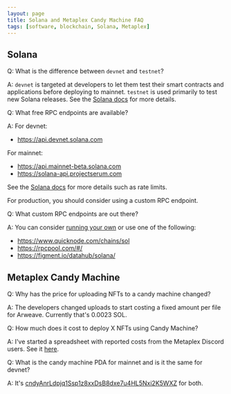 ```yaml
---
layout: page
title: Solana and Metaplex Candy Machine FAQ
tags: [software, blockchain, Solana, Metaplex]
---
```


## Solana

Q: What is the difference between `devnet` and `testnet`?

A: `devnet` is targeted at developers to let them test their smart contracts and applications before deploying to mainnet. `testnet` is used primarily to test new Solana releases. See the [Solana docs](https://docs.solana.com/cluster/rpc-endpoints) for more details.

Q: What free RPC endpoints are available? 

A: For devnet:

* https://api.devnet.solana.com

For mainnet: 

* https://api.mainnet-beta.solana.com
* https://solana-api.projectserum.com 

 See the [Solana docs](https://docs.solana.com/cluster/rpc-endpoints) for more details such as rate limits.

 For production, you should consider using a custom RPC endpoint.

 Q: What custom RPC endpoints are out there?

 A: You can consider [running your own](https://docs.solana.com/running-validator) or use one of the following:

 * https://www.quicknode.com/chains/sol
 * https://rpcpool.com/#/
 * https://figment.io/datahub/solana/


## Metaplex Candy Machine

Q: Why has the price for uploading NFTs to a candy machine changed?

A: The developers changed uploads to start costing a fixed amount per file for Arweave. Currently that's 0.0023 SOL. 

Q: How much does it cost to deploy X NFTs using Candy Machine?

A: I've started a spreadsheet with reported costs from the Metaplex Discord users. See it [here](https://docs.google.com/spreadsheets/d/1tEHPIUN1GccLyTsd5PS0tAQMC6ihjq48jlPPz0FK9Yg/edit?usp=sharing).

Q: What is the candy machine PDA for mainnet and is it the same for devnet?

A: It's [cndyAnrLdpjq1Ssp1z8xxDsB8dxe7u4HL5Nxi2K5WXZ](https://solscan.io/account/cndyAnrLdpjq1Ssp1z8xxDsB8dxe7u4HL5Nxi2K5WXZ) for both.